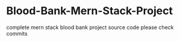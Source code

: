 # Blood-Bank-Mern-Stack-Project
complete mern stack blood bank project source code please check commits




